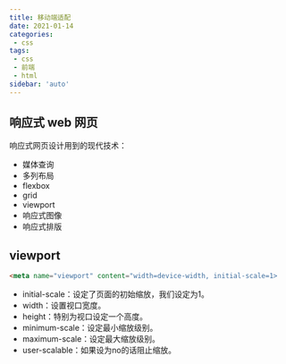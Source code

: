 ```yaml
---
title: 移动端适配
date: 2021-01-14
categories:
 - css
tags:
 - css
 - 前端
 - html
sidebar: 'auto'
---
```


## 响应式 web 网页

响应式网页设计用到的现代技术：
- 媒体查询
- 多列布局
- flexbox
- grid
- viewport
- 响应式图像
- 响应式排版

## viewport

```html
<meta name="viewport" content="width=device-width, initial-scale=1>
```

- initial-scale：设定了页面的初始缩放，我们设定为1。
- width：设置视口宽度。
- height：特别为视口设定一个高度。
- minimum-scale：设定最小缩放级别。
- maximum-scale：设定最大缩放级别。
- user-scalable：如果设为no的话阻止缩放。